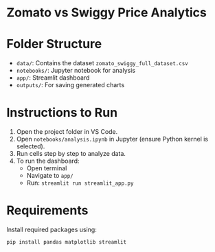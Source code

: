 
# Zomato vs Swiggy Price Analytics

# Folder Structure
- `data/`: Contains the dataset `zomato_swiggy_full_dataset.csv`
- `notebooks/`: Jupyter notebook for analysis
- `app/`: Streamlit dashboard
- `outputs/`: For saving generated charts

#  Instructions to Run

1. Open the project folder in VS Code.
2. Open `notebooks/analysis.ipynb` in Jupyter (ensure Python kernel is selected).
3. Run cells step by step to analyze data.
4. To run the dashboard:
   - Open terminal
   - Navigate to `app/`
   - Run: `streamlit run streamlit_app.py`

# Requirements
Install required packages using:

```
pip install pandas matplotlib streamlit
```
